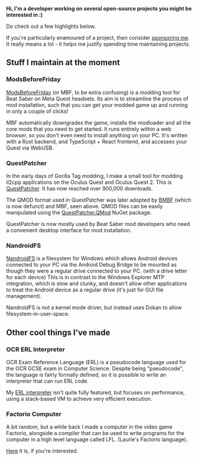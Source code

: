 **Hi, I'm a developer working on several open-source projects you might be interested in :)**

Do check out a few highlights below.

If you're particularly enamoured of a project, then consider [sponsoring me](https://github.com/sponsors/Lauriethefish).
It really means a lot - it helps me justify spending time maintaining projects.

## Stuff I maintain at the moment
### ModsBeforeFriday

[ModsBeforeFriday](https://github.com/Lauriethefish/ModsBeforeFriday) (or MBF, to be extra confusing) is a modding tool for Beat Saber on
Meta Quest headsets. Its aim is to streamline the process of mod installation, such that you can get your modded game up and running in only a couple
of clicks! 

MBF automatically downgrades the game, installs the modloader and all the core mods that you need to get started. It runs entirely within a web browser,
so you don't even need to install anything on your PC.
It's written with a Rust backend, and TypeScript + React frontend, and accesses your Quest via WebUSB.

### QuestPatcher

In the early days of Gorilla Tag modding, I make a small tool for modding il2cpp applications on the Oculus Quest and Oculus Quest 2. This is [QuestPatcher](https://github.com/Lauriethefish/QuestPatcher). It has now reached over 900,000 downloads. 

The QMOD format used in QuestPatcher was later adopted by [BMBF](https://bmbf.dev/) (which is now defunct) and MBF, seen above.
QMOD files can be easily manipulated using the [QuestPatcher.QMod](https://github.com/Lauriethefish/QuestPatcher.QMod) NuGet package.

QuestPatcher is now mostly used by Beat Saber mod developers who need a convenient desktop interface for mod installation.

### NandroidFS

[NandroidFS](https://github.com/Lauriethefish/nandroidfs) is a filesystem for Windows which allows Android devices connected to your PC via the Android Debug Bridge to be mounted as though they were a regular drive connected to your PC. (with a drive letter for each device)
This is in contrast to the Windows Explorer MTP integration, which is slow and clunky, and doesn't allow other applications to treat the Android device
as a regular drive (it's just for GUI file management).

NandroidFS is not a kernel mode driver, but instead uses Dokan to allow filesystem-in-user-space.

## Other cool things I've made

### OCR ERL Interpreter

OCR Exam Reference Language (ERL) is a pseudocode language used for the OCR GCSE exam in Computer Science. Despite being "pseudocode", the language
is fairly formally defined, so it is possible to write an interpreter that can run ERL code.

My [ERL interpreter](https://github.com/Lauriethefish/ocr-erl) isn't quite fully featured, but focuses on performance, using a stack-based VM
to achieve very efficient execution.

### Factorio Computer

A bit random, but a while back I made a computer in the video game Factorio, alongside a compiler that can be used to write programs
for the computer in a high level language called LFL. (Laurie's Factorio language).

[Here](https://github.com/Lauriethefish/FactorioComputer) it is, if you're interested.